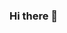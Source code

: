 ### Hi there 👋

<!--
**Adi-31/Adi-31** is a ✨ _special_ ✨ repository because its `README.md` (this file) appears on your GitHub profile.

Here are some ideas to get you started:

- 🔭 I’m currently working on ...
- 🌱 I’m currently learning React.js
- 👯 I’m looking to collaborate on ...
- 🤔 I’m looking for help with projects that involve JavaScript
- 💬 Ask me about ...
- 📫 How to reach me: ...
- 😄 Pronouns: he/him
- ⚡ Fun fact: ...
-->
